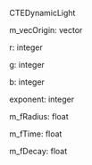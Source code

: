 CTEDynamicLight

m_vecOrigin: vector

r: integer

g: integer

b: integer

exponent: integer

m_fRadius: float

m_fTime: float

m_fDecay: float